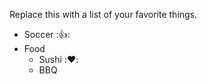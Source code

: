 Replace this with a list of your favorite things.

* Soccer ::+1::
* Food
  * Sushi ::heart::
  * BBQ
